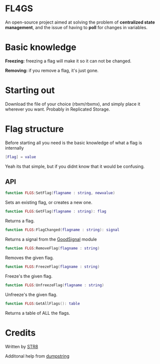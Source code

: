 # FL4GS
An open-source project aimed at solving the problem of **centralized state management**, and the issue of having to **poll** for changes in variables.
# Basic knowledge
**Freezing:** freezing a flag will make it so it can not be changed.

**Removing:** if you remove a flag, it's just gone.
# Starting out
Download the file of your choice (rbxm/rbxmx), and simply place it wherever you want. Probably in Replicated Storage.
# Flag structure
Before starting all you need is the basic knowledge of what a flag is internally
```lua
[Flag] = value
```
Yeah its that simple, but if you didnt know that it would be confusing.
## API
```lua
function FLGS:SetFlag(flagname : string, newvalue)
```
Sets an existing flag, or creates a new one.
```lua
function FLGS:GetFlag(flagname : string): flag
```
Returns a flag.
```lua
function FLGS:FlagChanged(flagname : string): signal
```
Returns a signal from the [GoodSignal](https://github.com/stravant/goodsignal) module
```lua
function FLGS:RemoveFlag(flagname : string)
```
Removes the given flag.
```lua
function FLGS:FreezeFlag(flagname : string)
```
Freeze's the given flag.
```lua
function FLGS:UnfreezeFlag(flagname : string)
```
Unfreeze's the given flag.
```lua
function FLGS:GetAllFlags(): table
```
Returns a table of ALL the flags.

# Credits
Written by [STR8](https://github.com/S-T-R-8)

Additonal help from [dumpstring](https://github.com/dumpstring)
